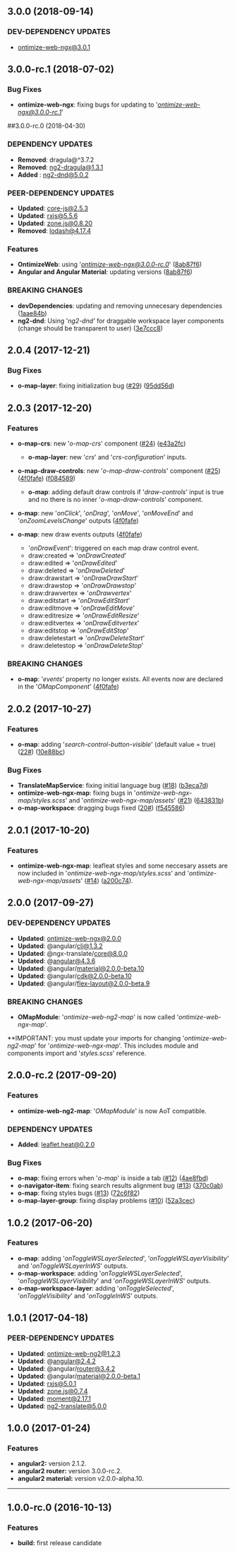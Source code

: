 ## 3.0.0 (2018-09-14)

### DEV-DEPENDENCY UPDATES ###
* ontimize-web-ngx@3.0.1

## 3.0.0-rc.1 (2018-07-02)
### Bug Fixes
* **ontimize-web-ngx**: fixing bugs for updating to '*ontimize-web-ngx@3.0.0-rc.1*'

##3.0.0-rc.0 (2018-04-30)

### DEPENDENCY UPDATES ###
* **Removed**:  dragula@^3.7.2
* **Removed**:  ng2-dragula@1.3.1
* **Added**  :  ng2-dnd@5.0.2

### PEER-DEPENDENCY UPDATES ###
* **Updated**:  core-js@2.5.3
* **Updated**:  rxjs@5.5.6
* **Updated**:  zone.js@0.8.20
* **Removed**:  lodash@4.17.4

### Features
* **OntimizeWeb**: using '*ontimize-web-ngx@3.0.0-rc.0*' ([8ab87f6](https://github.com/OntimizeWeb/ontimize-web-ngx/commit/8ab87f6))
* **Angular and Angular Material**: updating versions ([8ab87f6](https://github.com/OntimizeWeb/ontimize-web-ngx/commit/8ab87f6))

### BREAKING CHANGES
* **devDependencies**: updating and removing unnecesary dependencies ([1aae84b](https://github.com/OntimizeWeb/ontimize-web-ngx/commit/1aae84b))
* **ng2-dnd**: Using '*ng2-dnd'* for draggable workspace layer components (change should be transparent to user) ([3e7ccc8](https://github.com/OntimizeWeb/ontimize-web-ngx/commit/3e7ccc8))

## 2.0.4 (2017-12-21)

### Bug Fixes
* **o-map-layer**: fixing initialization bug ([#29](https://github.com/OntimizeWeb/ontimize-web-ng2-map/issues/29)) ([95dd56d](https://github.com/OntimizeWeb/ontimize-web-ng2-map/commit/95dd56d))

## 2.0.3 (2017-12-20)

### Features

* **o-map-crs**: new '*o-map-crs*' component ([#24](https://github.com/OntimizeWeb/ontimize-web-ng2-map/issues/24)) ([e43a2fc](https://github.com/OntimizeWeb/ontimize-web-ng2-map/commit/e43a2fc))
  * **o-map-layer**: new '*crs*' and '*crs-configuration*' inputs.

* **o-map-draw-controls**: new '*o-map-draw-controls*' component ([#25](https://github.com/OntimizeWeb/ontimize-web-ng2-map/issues/25)) ([4f0fafe](https://github.com/OntimizeWeb/ontimize-web-ng2-map/commit/4f0fafe)) ([f084589](https://github.com/OntimizeWeb/ontimize-web-ng2-map/commit/f084589))
  * **o-map**: adding default draw controls if '*draw-controls*' input is true and no there is no inner '*o-map-draw-controls*' component.

* **o-map**: new '*onClick*', '*onDrag*', '*onMove*', '*onMoveEnd*' and '*onZoomLevelsChange*' outputs ([4f0fafe](https://github.com/OntimizeWeb/ontimize-web-ng2-map/commit/4f0fafe))

* **o-map**: new draw events outputs ([4f0fafe](https://github.com/OntimizeWeb/ontimize-web-ng2-map/commit/4f0fafe))
  * '*onDrawEvent*': triggered on each map draw control event.
  * draw:created     => '*onDrawCreated*'
  * draw:edited      => '*onDrawEdited*'
  * draw:deleted     => '*onDrawDeleted*'
  * draw:drawstart   => '*onDrawDrawStart*'
  * draw:drawstop    => '*onDrawDrawstop*'
  * draw:drawvertex  => '*onDrawvertex*'
  * draw:editstart   => '*onDrawEditStart*'
  * draw:editmove    => '*onDrawEditMove*'
  * draw:editresize  => '*onDrawEditResize*'
  * draw:editvertex  => '*onDrawEditvertex*'
  * draw:editstop    => '*onDrawEditStop*'
  * draw:deletestart => '*onDrawDeleteStart*'
  * draw:deletestop  => '*onDrawDeleteStop*'



### BREAKING CHANGES
* **o-map**: '*events*' property no longer exists. All events now are declared in the '*OMapComponent*' ([4f0fafe](https://github.com/OntimizeWeb/ontimize-web-ng2-map/commit4f0fafe/))

## 2.0.2 (2017-10-27)

### Features

* **o-map**: adding '*search-control-button-visible*' (default value = true) ([22#](https://github.com/OntimizeWeb/ontimize-web-ng2-map/issues/22)) ([10e88bc](https://github.com/OntimizeWeb/ontimize-web-ng2-map/commit/10e88bc))

### Bug Fixes
* **TranslateMapService**: fixing initial language bug ([#18](https://github.com/OntimizeWeb/ontimize-web-ng2-map/issues/18)) ([b3eca7d](https://github.com/OntimizeWeb/ontimize-web-ng2-map/commit/b3eca7d))
* **ontimize-web-ngx-map**: fixing bugs in '*ontimize-web-ngx-map/styles.scss*' and '*ontimize-web-ngx-map/assets*' ([#21](https://github.com/OntimizeWeb/ontimize-web-ng2-map/issues/21)) ([643831b](https://github.com/OntimizeWeb/ontimize-web-ng2-map/commit/643831b))
* **o-map-workspace**: dragging bugs fixed ([20#](https://github.com/OntimizeWeb/ontimize-web-ng2-map/issues/20)) ([f545586](https://github.com/OntimizeWeb/ontimize-web-ng2-map/commit/f545586))


## 2.0.1 (2017-10-20)

### Features
* **ontimize-web-ngx-map**: leafleat styles and some neccesary assets are now included in '*ontimize-web-ngx-map/styles.scss*' and '*ontimize-web-ngx-map/assets*' ([#14](https://github.com/OntimizeWeb/ontimize-web-ng2-map/issues/14)) ([a200c74](https://github.com/OntimizeWeb/ontimize-web-ng2-map/commit/a200c74)).

## 2.0.0 (2017-09-27)

### DEV-DEPENDENCY UPDATES ###
* **Updated**:  ontimize-web-ngx@2.0.0
* **Updated**:  @angular/cli@1.3.2
* **Updated**:  @ngx-translate/core@8.0.0
* **Updated**:  @angular@4.3.6
* **Updated**:  @angular/material@2.0.0-beta.10
* **Updated**:  @angular/cdk@2.0.0-beta.10
* **Updated**:  @angular/flex-layout@2.0.0-beta.9

### BREAKING CHANGES
* **OMapModule**: '*ontimize-web-ng2-map*' is now called '*ontimize-web-ngx-map*'.

**IMPORTANT: you must update your imports for changing '*ontimize-web-ng2-map*' for '*ontimize-web-ngx-map*'. This includes module and components import and '*styles.scss*' reference.

## 2.0.0-rc.2 (2017-09-20)

### Features
* **ontimize-web-ng2-map**: '*OMapModule*' is now AoT compatible.

### DEPENDENCY UPDATES ###
* **Added**:  leaflet.heat@0.2.0


### Bug Fixes
* **o-map**: fixing errors when '*o-map*' is inside a tab ([#12](https://github.com/OntimizeWeb/ontimize-web-ng2-map/issues/12)) ([4ae8fbd](https://github.com/OntimizeWeb/ontimize-web-ng2-map/commit/4ae8fbd))
* **o-navigator-item**: fixing search results alignment bug ([#13](https://github.com/OntimizeWeb/ontimize-web-ng2-map/issues/13)) ([370c0ab](https://github.com/OntimizeWeb/ontimize-web-ng2-map/commit/370c0ab))
* **o-map**: fixing styles bugs ([#13](https://github.com/OntimizeWeb/ontimize-web-ng2-map/issues/13)) ([72c6f82](https://github.com/OntimizeWeb/ontimize-web-ng2-map/commit/72c6f82))
* **o-map-layer-group**: fixing display problems ([#10](https://github.com/OntimizeWeb/ontimize-web-ng2-map/issues/10)) ([52a3cec](https://github.com/OntimizeWeb/ontimize-web-ng2-map/commit/52a3cec))

## 1.0.2 (2017-06-20)
### Features
* **o-map**: adding '*onToggleWSLayerSelected*', '*onToggleWSLayerVisibility*' and '*onToggleWSLayerInWS*' outputs.
* **o-map-workspace**: adding '*onToggleWSLayerSelected*', '*onToggleWSLayerVisibility*' and '*onToggleWSLayerInWS*' outputs.
* **o-map-workspace-layer**: adding '*onToggleSelected*', '*onToggleVisibility*' and '*onToggleInWS*' outputs.

## 1.0.1 (2017-04-18)

### PEER-DEPENDENCY UPDATES ###
* **Updated**:   ontimize-web-ng2@1.2.3
* **Updated**:   @angular@2.4.2
* **Updated**:   @angular/router@3.4.2
* **Updated**:   @angular/material@2.0.0-beta.1
* **Updated**:   rxjs@5.0.1
* **Updated**:   zone.js@0.7.4
* **Updated**:   moment@2.17.1
* **Updated**:   ng2-translate@5.0.0

## 1.0.0 (2017-01-24)

### Features

* **angular2:** version 2.1.2.
* **angular2 router:** version 3.0.0-rc.2.
* **angular2 material:** version v2.0.0-alpha.10.

---

## 1.0.0-rc.0 (2016-10-13)

### Features

* **build:** first release candidate


